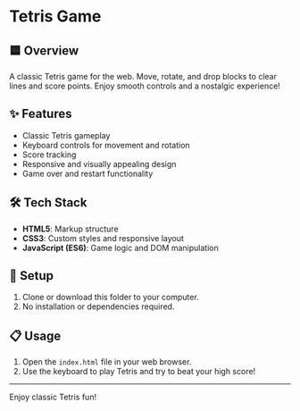 # Tetris Game

## 🟦 Overview

A classic Tetris game for the web. Move, rotate, and drop blocks to clear lines and score points. Enjoy smooth controls and a nostalgic experience!

## ✨ Features

- Classic Tetris gameplay
- Keyboard controls for movement and rotation
- Score tracking
- Responsive and visually appealing design
- Game over and restart functionality

## 🛠️ Tech Stack

- **HTML5**: Markup structure
- **CSS3**: Custom styles and responsive layout
- **JavaScript (ES6)**: Game logic and DOM manipulation

## 🚀 Setup

1. Clone or download this folder to your computer.
2. No installation or dependencies required.

## 📋 Usage

1. Open the `index.html` file in your web browser.
2. Use the keyboard to play Tetris and try to beat your high score!

---

Enjoy classic Tetris fun!
